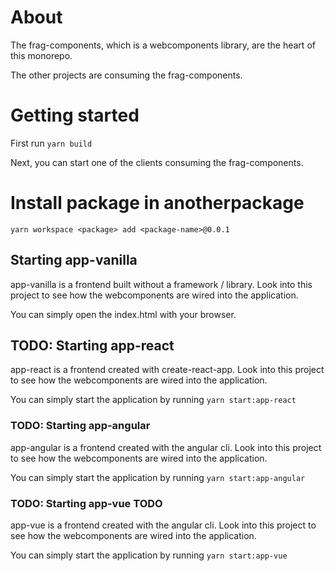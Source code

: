 # About
The frag-components, which is a webcomponents library, are the heart of this monorepo.

The other projects are consuming the frag-components.

# Getting started
First run ```yarn build```

Next, you can start one of the clients consuming the frag-components.

# Install package in anotherpackage
```yarn workspace <package> add <package-name>@0.0.1```

## Starting app-vanilla
app-vanilla is a frontend built without a framework / library. Look into this project to see how the webcomponents are wired into the application.

You can simply open the index.html with your browser.

## TODO: Starting app-react
app-react is a frontend created with create-react-app. Look into this project to see how the webcomponents are wired into the application.

You can simply start the application by running ```yarn start:app-react```

### TODO: Starting app-angular
app-angular is a frontend created with the angular cli. Look into this project to see how the webcomponents are wired into the application.

You can simply start the application by running ```yarn start:app-angular```

### TODO: Starting app-vue TODO
app-vue is a frontend created with the angular cli. Look into this project to see how the webcomponents are wired into the application.

You can simply start the application by running ```yarn start:app-vue```